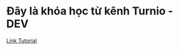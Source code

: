 # Đây là khóa học từ kênh Turnio - DEV

[Link Tutorial](https://www.youtube.com/@turnio-trongphuc/videos)
